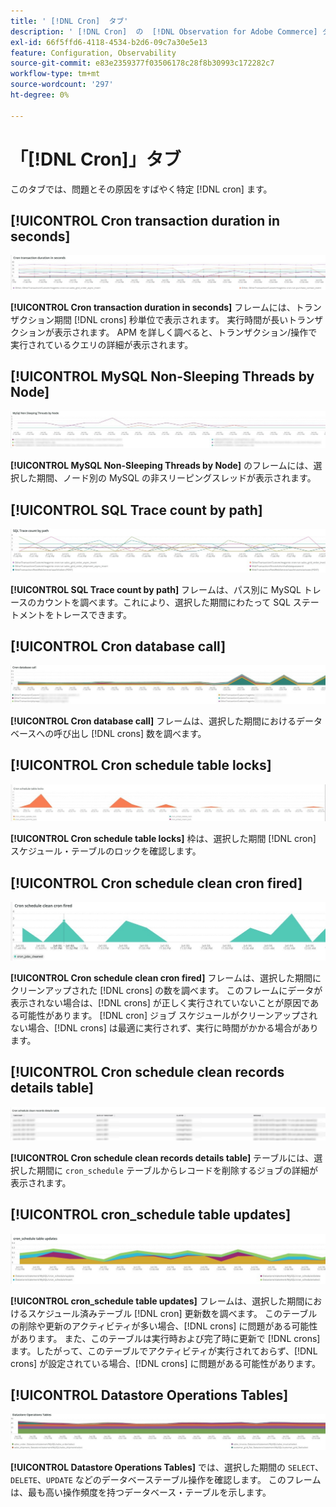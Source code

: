 ```yaml
---
title: ' [!DNL Cron]  タブ'
description: ' [!DNL Cron]  の  [!DNL Observation for Adobe Commerce] タブについて説明します。'
exl-id: 66f5ffd6-4118-4534-b2d6-09c7a30e5e13
feature: Configuration, Observability
source-git-commit: e83e2359377f03506178c28f8b30993c172282c7
workflow-type: tm+mt
source-wordcount: '297'
ht-degree: 0%

---
```


# 「[!DNL Cron]」タブ

このタブでは、問題とその原因をすばやく特定 [!DNL cron] ます。

## [!UICONTROL Cron transaction duration in seconds]

![Cron トランザクション期間（秒単位） ](../../assets/tools/observation-for-adobe-commerce/cron-tab-1.jpg)

**[!UICONTROL Cron transaction duration in seconds]** フレームには、トランザクション期間 [!DNL crons] 秒単位で表示されます。 実行時間が長いトランザクションが表示されます。 APM を詳しく調べると、トランザクション/操作で実行されているクエリの詳細が表示されます。

## [!UICONTROL MySQL Non-Sleeping Threads by Node]

![ ノード別 MySQL Non Sleeping Threads](../../assets/tools/observation-for-adobe-commerce/cron-tab-2.jpg)

**[!UICONTROL MySQL Non-Sleeping Threads by Node]** のフレームには、選択した期間、ノード別の MySQL の非スリーピングスレッドが表示されます。

## [!UICONTROL SQL Trace count by path]

![ パス別の SQL トレース数 ](../../assets/tools/observation-for-adobe-commerce/cron-tab-3.jpg)

**[!UICONTROL SQL Trace count by path]** フレームは、パス別に MySQL トレースのカウントを調べます。これにより、選択した期間にわたって SQL ステートメントをトレースできます。

## [!UICONTROL Cron database call]

![Cron データベース呼び出 ](../../assets/tools/observation-for-adobe-commerce/cron-tab-4.jpg)

**[!UICONTROL Cron database call]** フレームは、選択した期間におけるデータベースへの呼び出し [!DNL crons] 数を調べます。

## [!UICONTROL Cron schedule table locks]

![Cron スケジュール・テーブルのロック ](../../assets/tools/observation-for-adobe-commerce/cron-tab-5.jpg)

**[!UICONTROL Cron schedule table locks]** 枠は、選択した期間 [!DNL cron] スケジュール・テーブルのロックを確認します。

## [!UICONTROL Cron schedule clean cron fired]

![Cron スケジュール・テーブルのロック ](../../assets/tools/observation-for-adobe-commerce/cron-tab-6.jpg)

**[!UICONTROL Cron schedule clean cron fired]** フレームは、選択した期間にクリーンアップされた [!DNL crons] の数を調べます。 このフレームにデータが表示されない場合は、[!DNL crons] が正しく実行されていないことが原因である可能性があります。 [!DNL cron] ジョブ スケジュールがクリーンアップされない場合、[!DNL crons] は最適に実行されず、実行に時間がかかる場合があります。

## [!UICONTROL Cron schedule clean records details table]

![Cron スケジュールのクリーンレコードの詳細テーブル ](../../assets/tools/observation-for-adobe-commerce/cron-tab-7.jpg)

**[!UICONTROL Cron schedule clean records details table]** テーブルには、選択した期間に `cron_schedule` テーブルからレコードを削除するジョブの詳細が表示されます。

## [!UICONTROL cron_schedule table updates]

![cron_schedule テーブルの更新 ](../../assets/tools/observation-for-adobe-commerce/cron-tab-8.jpg)

**[!UICONTROL cron_schedule table updates]** フレームは、選択した期間におけるスケジュール済みテーブル [!DNL cron] 更新数を調べます。 このテーブルの削除や更新のアクティビティが多い場合、[!DNL crons] に問題がある可能性があります。 また、このテーブルは実行時および完了時に更新で [!DNL crons] ます。したがって、このテーブルでアクティビティが実行されておらず、[!DNL crons] が設定されている場合、[!DNL crons] に問題がある可能性があります。

## [!UICONTROL Datastore Operations Tables]

![ データストア操作テーブル ](../../assets/tools/observation-for-adobe-commerce/cron-tab-9.jpg)

**[!UICONTROL Datastore Operations Tables]** では、選択した期間の `SELECT`、`DELETE`、`UPDATE` などのデータベーステーブル操作を確認します。 このフレームは、最も高い操作頻度を持つデータベース・テーブルを示します。
